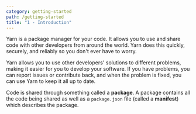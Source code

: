 ```yaml
---
category: getting-started
path: /getting-started
title: "1 - Introduction"
---
```


Yarn is a package manager for your code. It allows you to use and share code with other developers from around the world. Yarn does this quickly, securely, and reliably so you don't ever have to worry.

Yarn allows you to use other developers' solutions to different problems, making it easier for you to develop your software. If you have problems, you can report issues or contribute back, and when the problem is fixed, you can use Yarn to keep it all up to date.

Code is shared through something called a **package**. A package contains all the code being shared as well as a `package.json` file (called a **manifest**) which describes the package.
